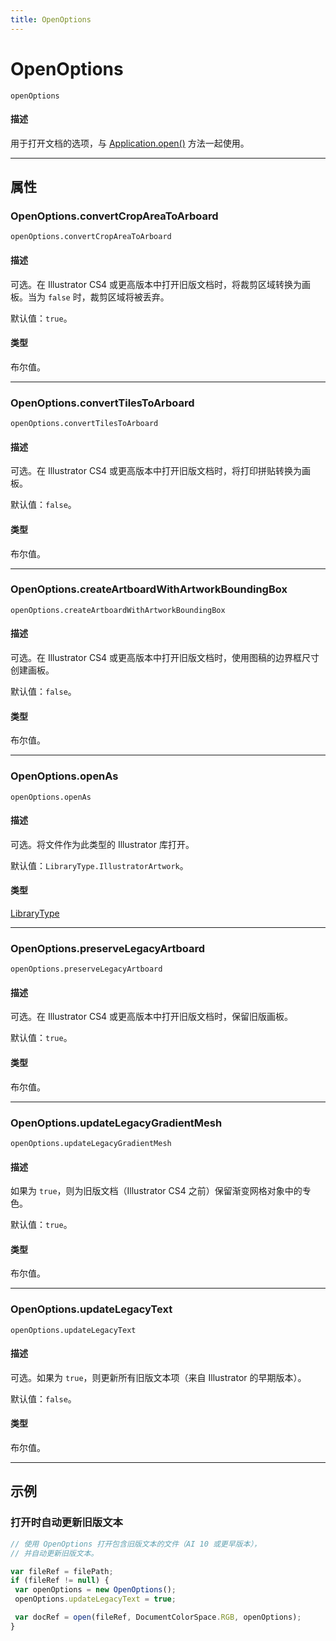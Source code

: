 ```yaml
---
title: OpenOptions
---
```

# OpenOptions

`openOptions`

#### 描述

用于打开文档的选项，与 [Application.open()](../Application#applicationopen) 方法一起使用。

---

## 属性

### OpenOptions.convertCropAreaToArboard

`openOptions.convertCropAreaToArboard`

#### 描述

可选。在 Illustrator CS4 或更高版本中打开旧版文档时，将裁剪区域转换为画板。当为 `false` 时，裁剪区域将被丢弃。

默认值：`true`。

#### 类型

布尔值。

---

### OpenOptions.convertTilesToArboard

`openOptions.convertTilesToArboard`

#### 描述

可选。在 Illustrator CS4 或更高版本中打开旧版文档时，将打印拼贴转换为画板。

默认值：`false`。

#### 类型

布尔值。

---

### OpenOptions.createArtboardWithArtworkBoundingBox

`openOptions.createArtboardWithArtworkBoundingBox`

#### 描述

可选。在 Illustrator CS4 或更高版本中打开旧版文档时，使用图稿的边界框尺寸创建画板。

默认值：`false`。

#### 类型

布尔值。

---

### OpenOptions.openAs

`openOptions.openAs`

#### 描述

可选。将文件作为此类型的 Illustrator 库打开。

默认值：`LibraryType.IllustratorArtwork`。

#### 类型

[LibraryType](../scripting-constants#librarytype)

---

### OpenOptions.preserveLegacyArtboard

`openOptions.preserveLegacyArtboard`

#### 描述

可选。在 Illustrator CS4 或更高版本中打开旧版文档时，保留旧版画板。

默认值：`true`。

#### 类型

布尔值。

---

### OpenOptions.updateLegacyGradientMesh

`openOptions.updateLegacyGradientMesh`

#### 描述

如果为 `true`，则为旧版文档（Illustrator CS4 之前）保留渐变网格对象中的专色。

默认值：`true`。

#### 类型

布尔值。

---

### OpenOptions.updateLegacyText

`openOptions.updateLegacyText`

#### 描述

可选。如果为 `true`，则更新所有旧版文本项（来自 Illustrator 的早期版本）。

默认值：`false`。

#### 类型

布尔值。

---

## 示例

### 打开时自动更新旧版文本

```javascript
// 使用 OpenOptions 打开包含旧版文本的文件（AI 10 或更早版本），
// 并自动更新旧版文本。

var fileRef = filePath;
if (fileRef != null) {
 var openOptions = new OpenOptions();
 openOptions.updateLegacyText = true;

 var docRef = open(fileRef, DocumentColorSpace.RGB, openOptions);
}
```
